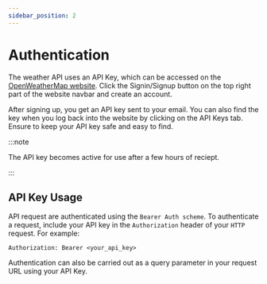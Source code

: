 ```yaml
---
sidebar_position: 2
---
```


# Authentication
The weather API uses an API Key, which can be accessed on the [OpenWeatherMap website](https://openweathermap.org/). Click the Signin/Signup button on the top right part of the website navbar and create an account. 

After signing up, you get an API key sent to your email. You can also find the key when you log back into the website by clicking on the API Keys tab. Ensure to keep your API key safe and easy to find.

:::note

The API key becomes active for use after a few hours of reciept.

:::

## API Key Usage 
API request are authenticated using the `Bearer Auth scheme`. To authenticate a request, include your API key in the `Authorization` header of your `HTTP` request. For example:

```
Authorization: Bearer <your_api_key>
```

Authentication can also be carried out as a query parameter in your request URL using your API Key. 